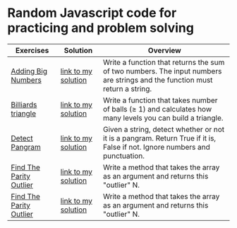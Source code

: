# Random Javascript code for practicing and problem solving

| Exercises                                                                                          | Solution                                                                                                               | Overview                                                                                       |
| ------------------------------------------------------------------------------------------------------ | ---------------------------------------------------------------------------------------------------------------------- | ---------------------------------------------------------------------------------------------- |
| [Adding Big Numbers](https://www.codewars.com/kata/525f4206b73515bffb000b21/train/javascript)       | [link to my solution](https://github.com/fmagesty/practice-javascript/blob/main/addingBigNumbers.js)    | Write a function that returns the sum of two numbers. The input numbers are strings and the function must return a string. |
| [Billiards triangle](https://www.codewars.com/kata/5bb3e299484fcd5dbb002912/train/javascript)       | [link to my solution](https://github.com/fmagesty/practice-javascript/blob/main/billiardsTriangle.js)    | Write a function that takes number of balls (≥ 1) and calculates how many levels you can build a triangle. |
| [Detect Pangram](https://www.codewars.com/kata/545cedaa9943f7fe7b000048/train/javascript)       | [link to my solution](https://github.com/fmagesty/practice-javascript/blob/main/detectPangram.js)    | Given a string, detect whether or not it is a pangram. Return True if it is, False if not. Ignore numbers and punctuation. |
| [Find The Parity Outlier](https://www.codewars.com/kata/5526fc09a1bbd946250002dc/train/javascript)       | [link to my solution](https://github.com/fmagesty/practice-javascript/blob/main/findTheParityOutlier.js)    |  Write a method that takes the array as an argument and returns this "outlier" N. |
| [Find The Parity Outlier](https://www.codewars.com/kata/5526fc09a1bbd946250002dc/train/javascript)       | [link to my solution](https://github.com/fmagesty/practice-javascript/blob/main/findTheParityOutlier.js)    |  Write a method that takes the array as an argument and returns this "outlier" N. |
